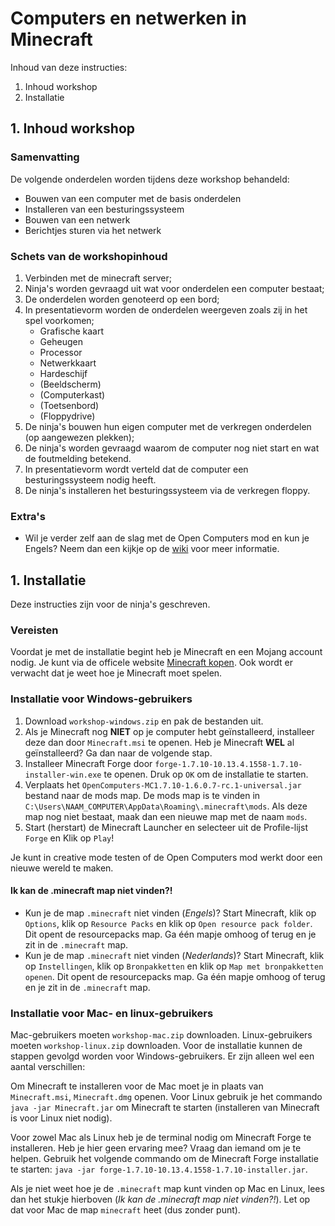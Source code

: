 # Computers en netwerken in Minecraft

Inhoud van deze instructies:

1. Inhoud workshop
2. Installatie

## 1. Inhoud workshop

### Samenvatting

De volgende onderdelen worden tijdens deze workshop behandeld:

- Bouwen van een computer met de basis onderdelen
- Installeren van een besturingssysteem
- Bouwen van een netwerk
- Berichtjes sturen via het netwerk

### Schets van de workshopinhoud

1. Verbinden met de minecraft server;
2. Ninja's worden gevraagd uit wat voor onderdelen een computer bestaat;
3. De onderdelen worden genoteerd op een bord;
4. In presentatievorm worden de onderdelen weergeven zoals zij in het spel voorkomen;
	- Grafische kaart
	- Geheugen
	- Processor
	- Netwerkkaart
	- Hardeschijf
	- (Beeldscherm)
	- (Computerkast)
	- (Toetsenbord)
	- (Floppydrive)
5. De ninja's bouwen hun eigen computer met de verkregen onderdelen (op aangewezen plekken);
6. De ninja's worden gevraagd waarom de computer nog niet start en wat de foutmelding betekend.
7. In presentatievorm wordt verteld dat de computer een besturingssysteem nodig heeft.
8. De ninja's installeren het besturingssysteem via de verkregen floppy.

### Extra's

- Wil je verder zelf aan de slag met de Open Computers mod en kun je Engels? Neem dan een kijkje op de [wiki](http://ocdoc.cil.li/) voor meer informatie.


## 1. Installatie

Deze instructies zijn voor de ninja's geschreven.

### Vereisten

Voordat je met de installatie begint heb je Minecraft en een Mojang account nodig. Je kunt via de officele website [Minecraft kopen](https://minecraft.net/en/store/minecraft/). Ook wordt er verwacht dat je weet hoe je Minecraft moet spelen.

### Installatie voor Windows-gebruikers

1. Download `workshop-windows.zip` en pak de bestanden uit.
2. Als je Minecraft nog __NIET__ op je computer hebt geïnstalleerd, installeer deze dan door `Minecraft.msi` te openen. Heb je Minecraft __WEL__ al geïnstalleerd? Ga dan naar de volgende stap.
3. Installeer Minecraft Forge door `forge-1.7.10-10.13.4.1558-1.7.10-installer-win.exe` te openen. Druk op `OK` om de installatie te starten.
4. Verplaats het `OpenComputers-MC1.7.10-1.6.0.7-rc.1-universal.jar` bestand naar de mods map. De mods map is te vinden in `C:\Users\NAAM_COMPUTER\AppData\Roaming\.minecraft\mods`. Als deze map nog niet bestaat, maak dan een nieuwe map met de naam `mods`. 
5. Start (herstart) de Minecraft Launcher en selecteer uit de Profile-lijst `Forge` en Klik op `Play`!

Je kunt in creative mode testen of de Open Computers mod werkt door een nieuwe wereld te maken.

#### Ik kan de .minecraft map niet vinden?!
- Kun je de map `.minecraft` niet vinden (_Engels_)? Start Minecraft, klik op `Options`, klik op `Resource Packs` en klik op `Open resource pack folder`. Dit opent de resourcepacks map. Ga één mapje omhoog of terug en je zit in de `.minecraft` map.
- Kun je de map `.minecraft` niet vinden (_Nederlands_)? Start Minecraft, klik op `Instellingen`, klik op `Bronpakketten` en klik op `Map met bronpakketten openen`. Dit opent de resourcepacks map. Ga één mapje omhoog of terug en je zit in de `.minecraft` map.

### Installatie voor Mac- en linux-gebruikers

Mac-gebruikers moeten `workshop-mac.zip` downloaden. Linux-gebruikers moeten `workshop-linux.zip` downloaden. Voor de installatie kunnen de stappen gevolgd worden voor Windows-gebruikers. Er zijn alleen wel een aantal verschillen:

Om Minecraft te installeren voor de Mac moet je in plaats van `Minecraft.msi`, `Minecraft.dmg` openen. Voor Linux gebruik je het commando `java -jar Minecraft.jar` om Minecraft te starten (installeren van Minecraft is voor Linux niet nodig).

Voor zowel Mac als Linux heb je de terminal nodig om Minecraft Forge te installeren. Heb je hier geen ervaring mee? Vraag dan iemand om je te helpen. Gebruik het volgende commando om de Minecraft Forge installatie te starten: `java -jar forge-1.7.10-10.13.4.1558-1.7.10-installer.jar`.

Als je niet weet hoe je de `.minecraft` map kunt vinden op Mac en Linux, lees dan het stukje hierboven (_Ik kan de .minecraft map niet vinden?!_). Let op dat voor Mac de map `minecraft` heet (dus zonder punt).


